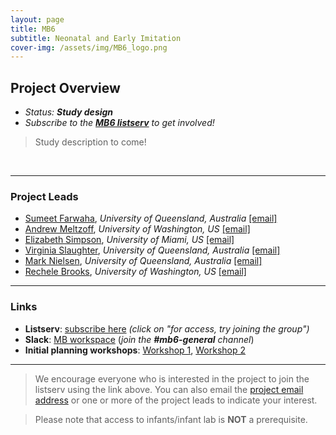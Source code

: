 ```yaml
---
layout: page
title: MB6
subtitle: Neonatal and Early Imitation
cover-img: /assets/img/MB6_logo.png
---
```


## Project Overview

* *Status: **Study design***
* *Subscribe to the <a href="https://groups.google.com/a/manybabies.org/g/mb6-list" target="_blank"><b>MB6 listserv</b></a> to get involved!*


> Study description to come!

<br>

*** 
### Project Leads
* [Sumeet Farwaha](https://ecdc.psychology.uq.edu.au/profile/320/sumeet-farwaha), *University of Queensland, Australia* [[email]](mailto:s.farwaha@uq.edu.au)
* [Andrew Meltzoff](https://ilabs.uw.edu/meltzoff/), *University of Washington, US* [[email]](mailto:meltzoff@uw.edu)
* [Elizabeth Simpson](https://people.miami.edu/profile/exs796@miami.edu), *University of Miami, US* [[email]](mailto:elizabethannsimpson@gmail.com)
* [Virginia Slaughter](https://psychology.uq.edu.au/profile/2215/virginia-slaughter), *University of Queensland, Australia* [[email]](mailto:vps@psy.uq.edu.au)
* [Mark Nielsen](https://psychology.uq.edu.au/profile/2458/mark-nielsen), *University of Queensland, Australia* [[email]](mailto:m.nielsen@psy.uq.edu.au)
* [Rechele Brooks](https://ilabs.uw.edu/i-labs-rechele-brooks-phd/), *University of Washington, US* [[email]](mailto:recheleb@uw.edu)



***
### Links
* **Listserv**: [subscribe here](https://groups.google.com/a/manybabies.org/g/mb6-list) *(click on "for access, try joining the group")*
* **Slack**: [MB workspace](https://join.slack.com/t/manybabies/shared_invite/zt-1frvx4ulh-b7ge7X6DY8Yl4HgBW1xBXQ) (*join the **#mb6-general** channel*)
* **Initial planning workshops**: [Workshop 1](https://www.youtube.com/watch?v=SIwvMydZUwA), [Workshop 2](https://www.youtube.com/watch?v=61muVqg7mnI)


***

> We encourage everyone who is interested in the project to join the listserv using the link above. You can also email the [project email address](mailto:mb6@manybabies.org) or one or more of the project leads to indicate your interest.

> Please note that access to infants/infant lab is **NOT** a prerequisite.
